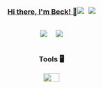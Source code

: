 <div style="text-align: center;">
    <div style="display: flex; flex-direction: column; align-items: center;">
        <div style="display: flex; justify-content: center; align-items: center; text-align: center;">
            <a href="https://portfolio-luishbeck.vercel.app/">
                <h3>Hi there, I'm Beck! 👋</h3>
            </a>
            <a href="https://www.linkedin.com/in/luísbeck">
                <img src="https://skillicons.dev/icons?i=linkedin" style="margin-right: 10px;" />
            </a>
            <a href="https://www.instagram.com/beck_luis_/">
                <img src="https://skillicons.dev/icons?i=instagram" />
            </a>
        </div>
        <br>
        <div style="display: flex; justify-content: center;">
            <img src="https://api.githubtrends.io/user/svg/LuisHBeck/repos?time_range=all_time&group=other&loc_metric=changed&theme=dark" style="margin-right: 10px;" />
            <img src="https://github-readme-stats.vercel.app/api?username=LuisHBeck&show_icons=true&theme=dark&hide_border=false&locale=en&include_private=true" style="margin-left: 10px;" />
        </div>
        <br>
        <div>
            <h3>Tools 🖥️</h3>
            <div>
                <img src="https://skillicons.dev/icons?i=java,spring,docker,git,py,django,&perline=6" width="80%" height="80%" />
            </div>
        </div>
    </div>
</div>
